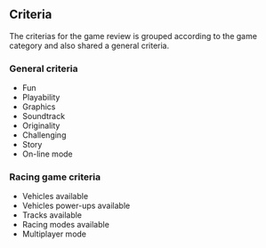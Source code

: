 ## Criteria

The criterias for the game review is grouped according to the game category and also shared a general criteria.

### General criteria

* Fun
* Playability
* Graphics
* Soundtrack
* Originality
* Challenging
* Story
* On-line mode


### Racing game criteria

* Vehicles available
* Vehicles power-ups available
* Tracks available
* Racing modes available
* Multiplayer mode
